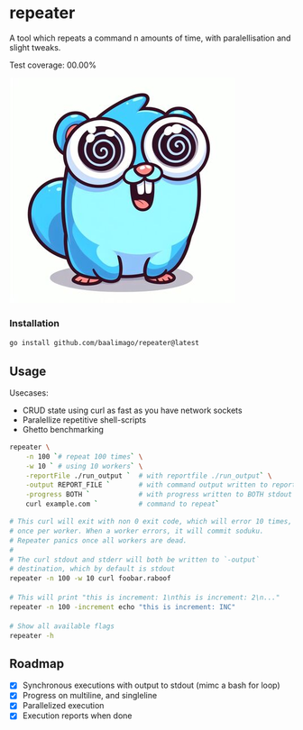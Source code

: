 # repeater
A tool which repeats a command n amounts of time, with paralellisation and slight tweaks.

Test coverage: 00.00%

![repeatoopher](./img/repeatoopher.jpg)

### Installation
```bash
go install github.com/baalimago/repeater@latest
```

## Usage
Usecases: 
* CRUD state using curl as fast as you have network sockets
* Paralellize repetitive shell-scripts
* Ghetto benchmarking

```bash
repeater \
    -n 100 `# repeat 100 times` \
    -w 10 ` # using 10 workers` \
    -reportFile ./run_output `  # with reportfile ./run_output` \
    -output REPORT_FILE `       # with command output written to report file` \
    -progress BOTH `            # with progress written to BOTH stdout and report file` \
    curl example.com `          # command to repeat`
```

```bash
# This curl will exit with non 0 exit code, which will error 10 times,
# once per worker. When a worker errors, it will commit soduku. 
# Repeater panics once all workers are dead. 
#
# The curl stdout and stderr will both be written to `-output`
# destination, which by default is stdout
repeater -n 100 -w 10 curl foobar.raboof

# This will print "this is increment: 1\nthis is increment: 2\n..."
repeater -n 100 -increment echo "this is increment: INC"

# Show all available flags
repeater -h
```

## Roadmap
- [x] Synchronous executions with output to stdout (mimc a bash for loop)
- [x] Progress on multiline, and singleline
- [x] Parallelized execution
- [x] Execution reports when done

